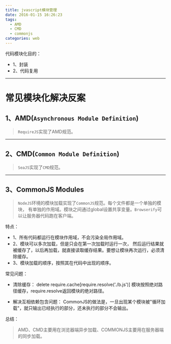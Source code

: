 ```yaml
---
title: jvascript模块管理
date: 2016-01-15 16:26:23
tags:
  - AMD
  - CMD
  - commonjs
categories: web
---
```


代码模块化目的：

- 1、封装
- 2、代码复用

---

# 常见模块化解决反案

## 1、AMD(`Asynchronous Module Definition`)

  >`RequireJS`实现了AMD规范。

---

## 2、CMD(`Common Module Definition`)

  >`SeaJS`实现了`CMD`规范。

---

## 3、CommonJS Modules

  >`NodeJS`环境的模块加载实现了`CommonJS`规范。每个文件都是一个单独的模块，
有单独的作用域。模块之间通过global设置共享变量。`Browserify`可以让服务器代码跑在客户端。

  特点：

- 1、所有代码都运行在模块作用域，不会污染全局作用域。
- 2、模块可以多次加载，但是只会在第一次加载时运行一次，
    然后运行结果就被缓存了，以后再加载，就直接读取缓存结果。要想让模块再次运行，必须清除缓存。
- 3、模块加载的顺序，按照其在代码中出现的顺序。

常见问题：

- 清除缓存：
  delete require.cache[require.resolve('./b.js')]
模块按照绝对路径缓存，require.resolve返回模块的绝对路径。

- 解决互相依赖包含问题：
  CommonJS的做法是，一旦出现某个模块被"循环加载"，就只输出已经执行的部分，还未执行的部分不会输出。

总结：
> AMD、CMD主要用在浏览器端异步加载、COMMONJS主要用在服务器端的同步加载。

